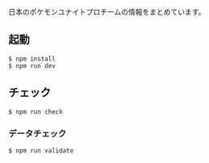 日本のポケモンユナイトプロチームの情報をまとめています。

## 起動

```
$ npm install
$ npm run dev
```

## チェック

```
$ npm run check
```

### データチェック

```
$ npm run validate
```
